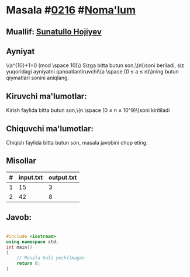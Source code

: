 
<h1>Masala #<a href="https://robocontest.uz/tasks/0216">0216</a> #<a href="https://robocontest.uz/tasks?category=1">Noma'lum</a></h1>
<h2> Muallif: <a href="https://robocontest.uz/profile/sunnat">Sunatullo Hojiyev</a></h2>
<h2>Ayniyat</h2>
<p>\(a^{10}+1=0 (mod \space 10)\)
Sizga bitta butun son,\(n\)soni beriladi, siz yuqoridagi ayniyatni qanoatlantiruvchi\(a \space (0 ≤ a ≤ n)\)ning butun qiymatlari sonini aniqlang.</p>
<h2>Kiruvchi ma'lumotlar:</h2>
<p>Kirish faylida bitta butun son,\(n \space (0 ≤ n ≤ 10^9)\)soni kiritiladi</p>
<h2>Chiquvchi ma'lumotlar:</h2>
<p>Chiqish faylida bitta butun son, masala javobini chop eting.</p>
<h2>Misollar</h2>
<table>
    <thead>
        <tr>
            <th>#</th>
            <th>input.txt</th>
            <th>output.txt</th>
        </tr>
    </thead>
    <tbody>
            <tr>
                <td>1</td>
                <td>15</td>
                <td>3</td>
            </tr>
            <tr>
                <td>2</td>
                <td>42</td>
                <td>8</td>
            </tr>
    </tbody>
    </table>
    
<h2>Javob:</h2>

######
```cpp
#include <iostream>
using namespace std;
int main()
{
    // Masala hali yechilmagan
    return 0;
}
```
